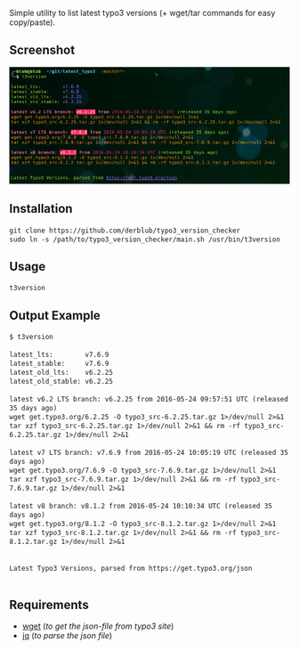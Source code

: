 Simple utility to list latest typo3 versions (+ wget/tar commands for easy copy/paste).


## Screenshot

![screenshot of the output](screenshot.png?raw=true "screenshot of the output")


## Installation

```shell
git clone https://github.com/derblub/typo3_version_checker  
sudo ln -s /path/to/typo3_version_checker/main.sh /usr/bin/t3version
```  

## Usage
```shell
t3version
```


## Output Example

```shell
$ t3version

latest_lts:        v7.6.9
latest_stable:     v7.6.9
latest_old_lts:    v6.2.25
latest_old_stable: v6.2.25

latest v6.2 LTS branch: v6.2.25 from 2016-05-24 09:57:51 UTC (released 35 days ago)
wget get.typo3.org/6.2.25 -O typo3_src-6.2.25.tar.gz 1>/dev/null 2>&1
tar xzf typo3_src-6.2.25.tar.gz 1>/dev/null 2>&1 && rm -rf typo3_src-6.2.25.tar.gz 1>/dev/null 2>&1

latest v7 LTS branch: v7.6.9 from 2016-05-24 10:05:19 UTC (released 35 days ago)
wget get.typo3.org/7.6.9 -O typo3_src-7.6.9.tar.gz 1>/dev/null 2>&1
tar xzf typo3_src-7.6.9.tar.gz 1>/dev/null 2>&1 && rm -rf typo3_src-7.6.9.tar.gz 1>/dev/null 2>&1

latest v8 branch: v8.1.2 from 2016-05-24 10:10:34 UTC (released 35 days ago)
wget get.typo3.org/8.1.2 -O typo3_src-8.1.2.tar.gz 1>/dev/null 2>&1
tar xzf typo3_src-8.1.2.tar.gz 1>/dev/null 2>&1 && rm -rf typo3_src-8.1.2.tar.gz 1>/dev/null 2>&1


Latest Typo3 Versions, parsed from https://get.typo3.org/json


```

## Requirements  

- [wget](https://www.gnu.org/software/wget/) (_to get the json-file from typo3 site_)
- [jq](https://stedolan.github.io/jq/) (_to parse the json file_)

